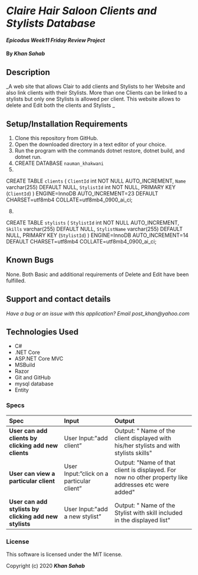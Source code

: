 # _Claire Hair Saloon Clients and Stylists Database_

#### _Epicodus Week11 Friday Review Project_

#### By _**Khan Sahab**_

## Description

_A web site that allows Clair to add clients and Stylists to her Website and also link clients with their Stylists. More than one Clients can be linked to a stylists but only one Stylists is allowed per client. This website allows to delete and Edit both the clients and Stylists _

## Setup/Installation Requirements

1. Clone this repository from GitHub.
2. Open the downloaded directory in a text editor of your choice.
3. Run the program with the commands dotnet restore, dotnet build, and dotnet run.
4. CREATE DATABASE `nauman_khakwani`
5. 
CREATE TABLE `clients` (
  `ClientId` int NOT NULL AUTO_INCREMENT,
  `Name` varchar(255) DEFAULT NULL,
  `StylistId` int NOT NULL,
  PRIMARY KEY (`ClientId`)
) ENGINE=InnoDB AUTO_INCREMENT=23 DEFAULT CHARSET=utf8mb4 COLLATE=utf8mb4_0900_ai_ci;

8. 
CREATE TABLE `stylists` (
  `StylistId` int NOT NULL AUTO_INCREMENT,
  `Skills` varchar(255) DEFAULT NULL,
  `StylistName` varchar(255) DEFAULT NULL,
  PRIMARY KEY (`StylistId`)
) ENGINE=InnoDB AUTO_INCREMENT=14 DEFAULT CHARSET=utf8mb4 COLLATE=utf8mb4_0900_ai_ci;



## Known Bugs
 
None. Both Basic and additional requirements of Delete and Edit have been fulfilled.
 
## Support and contact details

_Have a bug or an issue with this application? Email post_khan@yahoo.com_

## Technologies Used

* C#
* .NET Core
* ASP.NET Core MVC
* MSBuild
* Razor
* Git and GitHub
* mysql database
* Entity

### Specs
| Spec | Input | Output |
| :------------- | :------------- | :------------- |
| **User can add clients by clicking add new clients** | User Input:"add client” | Output: " Name of the client displayed with his/her stylists and with stylists skills" |
| **User can view a particular client** | User Input:”click on a particular client” | Output: "Name of that client is displayed. For now no other property like addresses etc were added" |
| **User can add stylists by clicking add new stylists** | User Input:"add a new stylist” | Output: " Name of the Stylist with skill included in the displayed list" |


### License

This software is licensed under the MIT license.

Copyright (c) 2020 **_Khan Sahab_**
